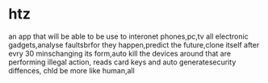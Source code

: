 # htz
an app that will be able to be use to interonet phones,pc,tv all electronic gadgets,analyse faultsbrfor they happen,predict the future,clone itself after evry 30 minschanging its form,auto kill the devices around that are performing illegal action, reads card keys and auto generatesecurity diffences, chld be more like human,all
